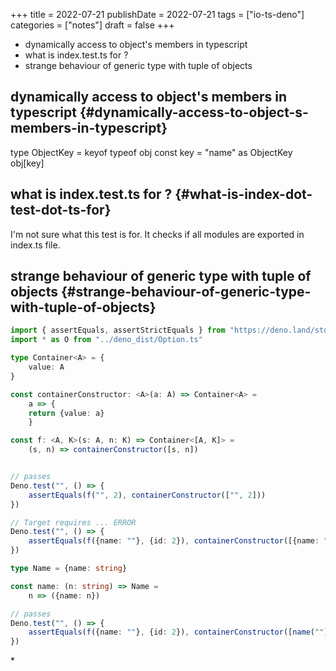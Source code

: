 +++
title = 2022-07-21
publishDate = 2022-07-21
tags = ["io-ts-deno"]
categories = ["notes"]
draft = false
+++

-   dynamically access to object's members in typescript
-   what is index.test.ts for ?
-   strange behaviour of generic type with tuple of objects

<!--more-->


## dynamically access to object's members in typescript {#dynamically-access-to-object-s-members-in-typescript}

type ObjectKey = keyof typeof obj
const key = "name" as ObjectKey
obj[key]


## what is index.test.ts for ? {#what-is-index-dot-test-dot-ts-for}

I'm not sure what this test is for. It checks if all modules are exported in index.ts file.


## strange behaviour of generic type with tuple of objects {#strange-behaviour-of-generic-type-with-tuple-of-objects}

```typescript
import { assertEquals, assertStrictEquals } from "https://deno.land/std@0.148.0/testing/asserts.ts";
import * as O from "../deno_dist/Option.ts"

type Container<A> = {
    value: A
}

const containerConstructor: <A>(a: A) => Container<A> =
    a => {
	return {value: a}
    }

const f: <A, K>(s: A, n: K) => Container<[A, K]> =
    (s, n) => containerConstructor([s, n])


// passes
Deno.test("", () => {
    assertEquals(f("", 2), containerConstructor(["", 2]))
})

// Target requires ... ERROR
Deno.test("", () => {
    assertEquals(f({name: ""}, {id: 2}), containerConstructor([{name: ""}, {id: 3}]))
})

type Name = {name: string}

const name: (n: string) => Name =
    n => ({name: n})

// passes
Deno.test("", () => {
    assertEquals(f({name: ""}, {id: 2}), containerConstructor([name(""), {id: 3}]))
})

```

\*